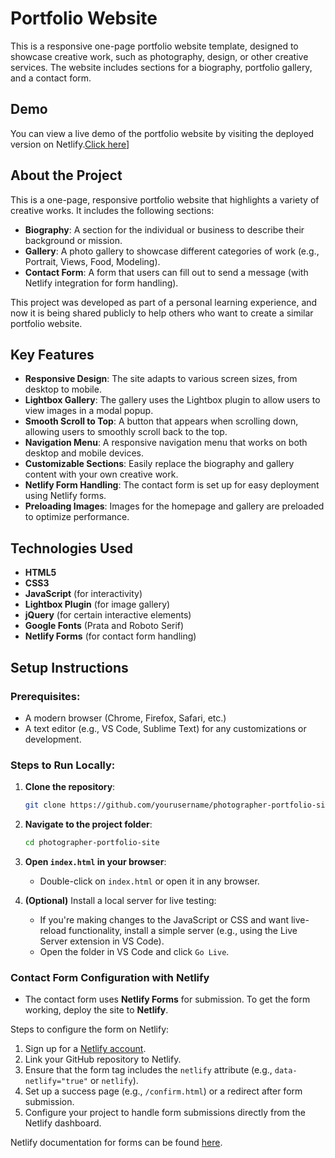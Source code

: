 
# Portfolio Website

This is a responsive one-page portfolio website template, designed to showcase creative work, such as photography, design, or other creative services. The website includes sections for a biography, portfolio gallery, and a contact form.

## Demo

You can view a live demo of the portfolio website by visiting the deployed version on Netlify.[Click here](https://photographer-portfolio-site.netlify.app/)]

## About the Project

This is a one-page, responsive portfolio website that highlights a variety of creative works. It includes the following sections:

- **Biography**: A section for the individual or business to describe their background or mission.
- **Gallery**: A photo gallery to showcase different categories of work (e.g., Portrait, Views, Food, Modeling).
- **Contact Form**: A form that users can fill out to send a message (with Netlify integration for form handling).

This project was developed as part of a personal learning experience, and now it is being shared publicly to help others who want to create a similar portfolio website.

## Key Features

- **Responsive Design**: The site adapts to various screen sizes, from desktop to mobile.
- **Lightbox Gallery**: The gallery uses the Lightbox plugin to allow users to view images in a modal popup.
- **Smooth Scroll to Top**: A button that appears when scrolling down, allowing users to smoothly scroll back to the top.
- **Navigation Menu**: A responsive navigation menu that works on both desktop and mobile devices.
- **Customizable Sections**: Easily replace the biography and gallery content with your own creative work.
- **Netlify Form Handling**: The contact form is set up for easy deployment using Netlify forms.
- **Preloading Images**: Images for the homepage and gallery are preloaded to optimize performance.

## Technologies Used

- **HTML5**
- **CSS3**
- **JavaScript** (for interactivity)
- **Lightbox Plugin** (for image gallery)
- **jQuery** (for certain interactive elements)
- **Google Fonts** (Prata and Roboto Serif)
- **Netlify Forms** (for contact form handling)

## Setup Instructions

### Prerequisites:

- A modern browser (Chrome, Firefox, Safari, etc.)
- A text editor (e.g., VS Code, Sublime Text) for any customizations or development.

### Steps to Run Locally:

1. **Clone the repository**:
   ```bash
   git clone https://github.com/yourusername/photographer-portfolio-site.git
   ```

2. **Navigate to the project folder**:
   ```bash
   cd photographer-portfolio-site
   ```

3. **Open `index.html` in your browser**:
   - Double-click on `index.html` or open it in any browser.

4. **(Optional)** Install a local server for live testing:
   - If you're making changes to the JavaScript or CSS and want live-reload functionality, install a simple server (e.g., using the Live Server extension in VS Code).
   - Open the folder in VS Code and click `Go Live`.

### Contact Form Configuration with Netlify

- The contact form uses **Netlify Forms** for submission. To get the form working, deploy the site to **Netlify**.

Steps to configure the form on Netlify:

1. Sign up for a [Netlify account](https://www.netlify.com/).
2. Link your GitHub repository to Netlify.
3. Ensure that the form tag includes the `netlify` attribute (e.g., `data-netlify="true"` or `netlify`).
4. Set up a success page (e.g., `/confirm.html`) or a redirect after form submission.
5. Configure your project to handle form submissions directly from the Netlify dashboard.

Netlify documentation for forms can be found [here](https://www.netlify.com/docs/form-handling/).
